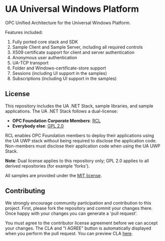 # UA Universal Windows Platform

OPC Unified Architecture for the Universal Windows Platform.

Features included:

1. Fully ported core stack and SDK
2. Sample Client and Sample Server, including all required controls
3. X509 certificate support for client and server authentication
4. Anonymous user authentication
5. UA-TCP transport
6. Folder and Windows-certificate-store support
7. Sessions (including UI support in the samples)
8. Subscriptions (including UI support in the samples)


## License
This repository includes the UA .NET Stack, sample libraries, and sample applications. The UA .NET Stack follows a dual-license:

 * **OPC Foundation Corporate Members**: [RCL](https://opcfoundation.org/license/rcl.html)
 * **Everybody else**: [GPL 2.0](https://opcfoundation.org/license/gpl.html)

RCL enables OPC Foundation members to deploy their applications using the UA UWP stack without being required to disclose the application code. Non-members must disclose their application code when using the UA UWP Stack.

**Note**: Dual license applies to this repository only; GPL 2.0 applies to all derived repositories (for example 'forks').

All samples are provided under the [MIT license](https://opcfoundation.org/license/mit.html).


## Contributing
We strongly encourage community participation and contribution to this project. First, please fork the repository and commit your changes there. Once happy with your changes you can generate a 'pull request'.

You must agree to the contributor license agreement before we can accept your changes. The CLA and "I AGREE" button is automatically displayed when you perform the pull request. You can preview CLA [here](https://opcfoundation.org/license/cla/ContributorLicenseAgreementv1.0.pdf).